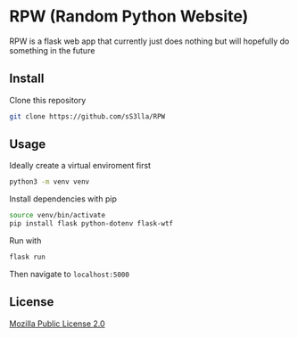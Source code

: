 # RPW (Random Python Website)
RPW is a flask web app that currently just does nothing but will hopefully do something in the future


## Install

Clone this repository
```bash
git clone https://github.com/sS3lla/RPW
```


## Usage

Ideally create a virtual enviroment first
```bash
python3 -m venv venv
```

Install dependencies with pip
```bash
source venv/bin/activate
pip install flask python-dotenv flask-wtf
```

Run with
```bash
flask run
```
Then navigate to ```localhost:5000```


## License
[Mozilla Public License 2.0](https://choosealicense.com/licenses/mpl-2.0/)